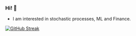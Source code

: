 ### Hi! 👋

- I am interested in stochastic processes, ML and Finance. 

[![GitHub Streak](https://github-readme-streak-stats.herokuapp.com/?user=thsgr&theme=dark)](https://git.io/streak-stats)

